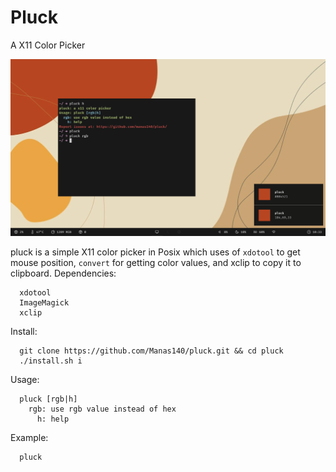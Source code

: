 # Pluck

A X11 Color Picker

<p align="center">
  <img src="preview.png">
</p>

pluck is a simple X11 color picker in Posix which uses of `xdotool` to get mouse position, `convert` for getting color values, and xclip to copy it to clipboard.
Dependencies:

```
  xdotool
  ImageMagick
  xclip
```

Install:

```
  git clone https://github.com/Manas140/pluck.git && cd pluck
  ./install.sh i
```
Usage:

```
  pluck [rgb|h]
    rgb: use rgb value instead of hex
      h: help
```

Example:

```
  pluck
```
